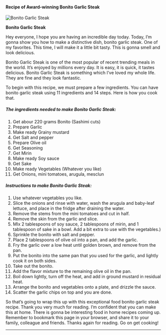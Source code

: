             

#### Recipe of Award-winning Bonito Garlic Steak

![Bonito Garlic Steak](https://img-global.cpcdn.com/recipes/6644493244694528/751x532cq70/bonito-garlic-steak-recipe-main-photo.jpg)

**Bonito Garlic Steak**

Hey everyone, I hope you are having an incredible day today. Today, I’m gonna show you how to make a distinctive dish, bonito garlic steak. One of my favorites. This time, I will make it a little bit tasty. This is gonna smell and look delicious.

Bonito Garlic Steak is one of the most popular of recent trending meals in the world. It’s enjoyed by millions every day. It is easy, it is quick, it tastes delicious. Bonito Garlic Steak is something which I’ve loved my whole life. They are fine and they look fantastic.

To begin with this recipe, we must prepare a few ingredients. You can have bonito garlic steak using 11 ingredients and 14 steps. Here is how you cook that.

##### The ingredients needed to make Bonito Garlic Steak:

1.  Get abour 220 grams Bonito (Sashimi cuts)
2.  Prepare Garlic
3.  Make ready Grainy mustard
4.  Get Salt and pepper
5.  Prepare Olive oil
6.  Get Seasoning
7.  Get Mirin
8.  Make ready Soy sauce
9.  Get Sake
10.  Make ready Vegetables (Whatever you like)
11.  Get Onions, mini tomatoes, arugula, mesclun

##### Instructions to make Bonito Garlic Steak:

1.  Use whatever vegetables you like.
2.  Slice the onions and rinse with water, wash the arugula and baby-leaf lettuce, and place in the fridge after draining the water.
3.  Remove the stems from the mini tomatoes and cut in half.
4.  Remove the skin from the garlic and slice.
5.  MIx 2 tablespoons of soy sauce, 2 tablespoons of mirin, and 1 tablespoon of sake in a bowl. Add a bit extra to use with the vegetables.)
6.  Sprinkle the bonito with salt and pepper.
7.  Place 2 tablespoons of olive oil into a pan, and add the garlic.
8.  Fry the garlic over a low heat until golden brown, and remove from the pan.
9.  Put the bonito into the same pan that you used for the garlic, and lightly cook it on both sides.
10.  Take out the bonito.
11.  Add the flavor mixture to the remaining olive oil in the pan.
12.  Boil down lightly, turn off the heat, and add in ground mustard in residual heat.
13.  Arrange the bonito and vegetables onto a plate, and drizzle the sauce.
14.  Scatter the garlic chips on top and you are done.

So that’s going to wrap this up with this exceptional food bonito garlic steak recipe. Thank you very much for reading. I’m confident that you can make this at home. There is gonna be interesting food in home recipes coming up. Remember to bookmark this page in your browser, and share it to your family, colleague and friends. Thanks again for reading. Go on get cooking!

* * *